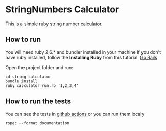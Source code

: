 # StringNumbers Calculator

This is a simple ruby string number calculator.

## How to run
You will need ruby 2.6.* and bundler installed in your machine
If you don't have ruby installed, follow the **Installing Ruby** from this tutorial:
[Go Rails](https://gorails.com/setup/ubuntu/19.04)

Open the project folder and run:

```shell
cd string-calculator
bundle install
ruby calculator_run.rb '1,2,3,4'
```

## How to run the tests
You can see the tests in [github actions](https://github.com/jorgedjr21/string-calculator/actions) or you can run them localy


```shell
rspec --format documentation
```
